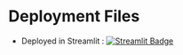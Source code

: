 # Deployment Files
- Deployed in Streamlit : [![Streamlit Badge](https://img.shields.io/badge/Streamlit-red?style=flat&logo=streamlit&logoColor=white)](https://bkheartdiseaseclassification.streamlit.app/)
